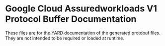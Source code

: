 # Google Cloud Assuredworkloads V1 Protocol Buffer Documentation

These files are for the YARD documentation of the generated protobuf files.
They are not intended to be required or loaded at runtime.

